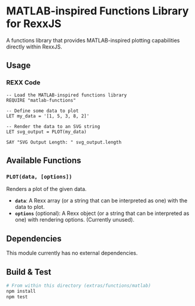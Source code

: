 # MATLAB-inspired Functions Library for RexxJS

A functions library that provides MATLAB-inspired plotting capabilities directly within RexxJS.

## Usage

### REXX Code

```rexx
-- Load the MATLAB-inspired functions library
REQUIRE "matlab-functions"

-- Define some data to plot
LET my_data = '[1, 5, 3, 8, 2]'

-- Render the data to an SVG string
LET svg_output = PLOT(my_data)

SAY "SVG Output Length: " svg_output.length
```

## Available Functions

### `PLOT(data, [options])`

Renders a plot of the given data.

-   **`data`**: A Rexx array (or a string that can be interpreted as one) with the data to plot.
-   **`options`** (optional): A Rexx object (or a string that can be interpreted as one) with rendering options. (Currently unused).

## Dependencies

This module currently has no external dependencies.

## Build & Test

```bash
# From within this directory (extras/functions/matlab)
npm install
npm test
```
